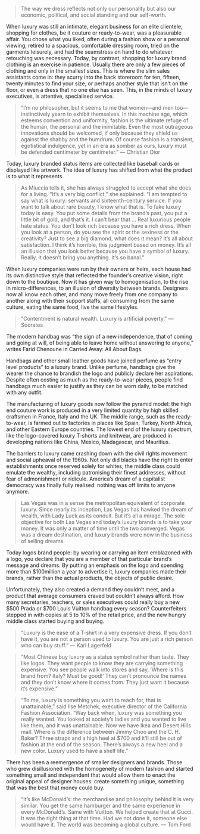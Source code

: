> The way we dress reflects not only our personality but also our economic, political, and social standing and our self-worth.

When luxury was still an intimate, elegant business for an elite clientele, shopping for clothes, be it couture or ready-to-wear, was a pleasurable affair. You chose what you liked, often during a fashion show or a personal viewing, retired to a spacious, comfortable dressing room, tried on the garments leisurely, and had the seamstress on hand to do whatever retouching was necessary. Today, by contrast, shopping for luxury brand clothing is an exercise in patience. Usually there are only a few pieces of clothing and only in the smallest sizes. This is where the slim sales assistants come in: they scurry into the back storeroom for ten, fifteen, twenty minutes to find your size, or perhaps another style that isn’t on the floor, or even a dress that no one else has seen. This, in the minds of luxury executives, is attentive, specialised service.

> “I’m no philosopher, but it seems to me that women—and men too—instinctively yearn to exhibit themselves. In this machine age, which esteems convention and uniformity, fashion is the ultimate refuge of the human, the personal and the inimitable. Even the most outrageous innovations should be welcomed, if only because they shield us against the shabby and the humdrum. Of course fashion is a transient, egotistical indulgence, yet in an era as somber as ours, luxury must be defended centimeter by centimeter.” — Christian Dior

Today, luxury branded status items are collected like baseball cards or displayed like artwork. The idea of luxury has shifted from what the product is to what it represents.

> As Miuccia tells it, she has always struggled to accept what she does for a living. “It’s a very big conflict,” she explained. “I am tempted to say what is luxury: servants and sixteenth-century service. If you want to talk about rare beauty, I know what that is. To fake luxury today is easy. You put some details from the brand’s past, you put a little bit of gold, and that’s it. I can’t bear that … Real luxurious people hate status. You don’t look rich because you have a rich dress. When you look at a person, do you see the spirit or the sexiness or the creativity? Just to see a big diamond, what does it mean? It’s all about satisfaction. I think it’s horrible, this judgment based on money. It’s all an illusion that you look better because you have a symbol of luxury. Really, it doesn’t bring you anything. It’s so banal.”

When luxury companies were run by their owners or heirs, each house had its own distinctive style that reflected the founder’s creative vision, right down to the boutique. Now it has given way to homogenisation, to the rise in micro-differences, to an illusion of diversity between brands. Designers now all know each other, and many move freely from one company to another along with their support staffs, all consuming from the same culture, eating the same food, live the same lifestyles.

> “Contentment is natural wealth. Luxury is artificial poverty.” — Socrates

The modern handbag was “the sign of a new independence, that of coming and going at will, of being able to leave home without answering to anyone,” writes Farid Chenoune in Carried Away: All About Bags.

Handbags and other small leather goods have joined perfume as “entry level products” to a luxury brand. Unlike perfume, handbags give the wearer the chance to brandish the logo and publicly declare her aspirations. Despite often costing as much as the ready-to-wear pieces, people find handbags much easier to justify as they can be worn daily, to be matched with any outfit.

The manufacturing of luxury goods now follow the pyramid model: the high end couture work is produced in a very limited quantity by high skilled craftsmen in France, Italy and the UK. The middle range, such as the ready-to-wear, is farmed out to factories in places like Spain, Turkey, North Africa, and other Eastern Europe countries. The lowest end of the luxury spectrum, like the logo-covered luxury T-shorts and knitwear, are produced in developing nations like China, Mexico, Madagascar, and Mauritius.

The barriers to luxury came crashing down with the civil rights movement and social upheaval of the 1960s. Not only did blacks have the right to enter establishments once reserved solely for whites, the middle class could emulate the wealthy, including patronising their finest addresses, without fear of admonishment or ridicule. America’s dream of a capitalist democracy was finally fully realised: nothing was off limits to anyone anymore.

> Las Vegas was in a sense the metropolitan equivalent of corporate luxury. Since nearly its inception, Las Vegas has hawked the dream of wealth, with Lady Luck as its conduit. But it’s all a mirage. The sole objective for both Las Vegas and today’s luxury brands is to take your money. It was only a matter of time until the two converged. Vegas was a dream destination, and luxury brands were now in the business of selling dreams.

Today logos brand people: by wearing or carrying an item emblazoned with a logo, you declare that you are a member of that particular brand’s message and dreams. By putting an emphasis on the logo and spending more than $100million a year to advertise it, luxury companies made their brands, rather than the actual products, the objects of public desire.

Unfortunately, they also created a demand they couldn’t meet, and a product that average consumers craved but couldn’t always afford. How many secretaries, teachers, or sales executives could really buy a new $500 Prada or $700 Louis Vuitton handbag every season? Counterfeiters stepped in with copies at 5 to 10% of the retail price, and the new hungry middle class started buying and buying.

> “Luxury is the ease of a T-shirt in a very expensive dress. If you don’t have it, you are not a person used to luxury. You are just a rich person who can buy stuff.” — Karl Lagerfeld

> “Most Chinese buy luxury as a status symbol rather than taste. They like logos. They want people to know they are carrying something expensive. You see people walk into stores and say, ‘Where is this brand from? Italy? Must be good!’ They can’t pronounce the names and they don’t know where it comes from. They just want it because it’s expensive.”

> “To me, luxury is something you want to reach for, that is unattainable,” said Ilse Metchek, executive director of the California Fashion Association. “Way back when, luxury was something you really wanted. You looked at society’s ladies and you wanted to live like them, and it was unattainable. Now we have Ikea and Desert Hills mall. Where is the difference between Jimmy Choo and the C. H. Baker? Three straps and a high heel at $700 and it’ll still be out of fashion at the end of the season. There’s always a new heel and a new color. Luxury used to have a shelf life.”

There has been a reemergence of smaller designers and brands. Those who grew disillusioned with the homogeneity of modern fashion and started something small and independent that would allow them to enact the original appeal of designer houses: create something unique, something that was the best that money could buy.

> “It’s like McDonald’s: the merchandise and philosophy behind it is very similar. You get the same hamburger and the same experience in every McDonald’s. Same with Vuitton. We helped create that at Gucci. It was the right thing at that time. Had we not done it, someone else would have it. The world was becoming a global culture. — Tom Ford

